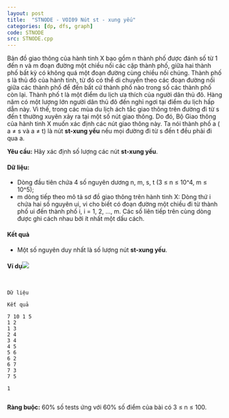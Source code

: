 ```yaml
---
layout: post
title:  "STNODE - VOI09 Nút st - xung yếu"
categories: [dp, dfs, graph]
code: STNODE
src: STNODE.cpp
---
```



Bản đồ giao thông của hành tinh X bao gồm n thành phố được đánh số từ 1 đến n và m đoạn đường một chiều nối các cặp thành phố, giữa hai thành phố bất kỳ có không quá một đoạn đường cùng chiều nối chúng. Thành phố s là thủ đô của hành tinh, từ đó có thể di chuyển theo các đoạn đường nối giữa các thành phố để đến bất cứ thành phố nào trong số các thành phố còn lại. Thành phố t là một điểm du lịch ưa thích của người dân thủ đô. Hàng năm có một lượng lớn người dân thủ đô đến nghỉ ngơi tại điểm du lịch hấp dẫn này. Vì thế, trong các mùa du lịch ách tắc giao thông trên đường đi từ s đến t thường xuyên xảy ra tại một số nút giao thông. Do đó, Bộ Giao thông của hành tinh X muốn xác định các nút giao thông này. Ta nói thành phố a ( a ≠ s và a ≠ t) là nút **st-xung yếu** nếu mọi đường đi từ s đến t đều phải đi qua a.  
  
**Yêu cầu:** Hãy xác định số lượng các nút **st-xung yếu**.

#### Dữ liệu:

*   Dòng đầu tiên chứa 4 số nguyên dương n, m, s, t (3 ≤ n ≤ 10^4, m ≤ 10^5);
*   m dòng tiếp theo mô tả sơ đồ giao thông trên hành tinh X: Dòng thứ i chứa hai số nguyên ui, vi cho biết có đoạn đường một chiều đi từ thành phố ui đến thành phố i, i = 1, 2, ..., m. Các số liên tiếp trên cùng dòng được ghi cách nhau bởi ít nhất một dấu cách.

#### Kết quả

*   Một số nguyên duy nhất là số lượng nút **st-xung yếu**.

#### Ví dụ![](http://vn.spoj.com/content/STNODE.jpg)

```


Dữ liệu

Kết quả

7 10 1 5  
1 2  
1 3  
2 4  
3 4  
4 5  
5 6  
6 2  
6 7  
7 3  
7 5

1


```

**Ràng buộc:** 60% số tests ứng với 60% số điểm của bài có 3 ≤ n ≤ 100.

<!--more-->

